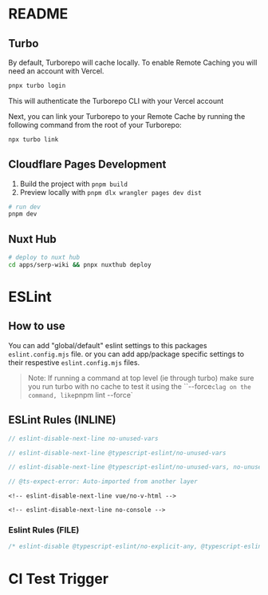 # README

## Turbo

By default, Turborepo will cache locally. To enable Remote Caching you will need an account with Vercel.

```sh
pnpx turbo login
```

This will authenticate the Turborepo CLI with your Vercel account

Next, you can link your Turborepo to your Remote Cache by running the following command from the root of your Turborepo:

```sh
npx turbo link
```

## Cloudflare Pages Development

1. Build the project with `pnpm build`
2. Preview locally with `pnpm dlx wrangler pages dev dist`

```sh
# run dev
pnpm dev
```

## Nuxt Hub

```bash
# deploy to nuxt hub
cd apps/serp-wiki && pnpx nuxthub deploy
```

# ESLint

## How to use

You can add "global/default" eslint settings to this packages `eslint.config.mjs` file. or you can add app/package specific settings to their respestive `eslint.config.mjs` files.

> Note: If running a command at top level (ie through turbo) make sure you run turbo with no cache to test it using the ``--force` clag on the command, like `pnpm lint --force`

## ESLint Rules (INLINE)

```ts
// eslint-disable-next-line no-unused-vars

// eslint-disable-next-line @typescript-eslint/no-unused-vars

// eslint-disable-next-line @typescript-eslint/no-unused-vars, no-unused-vars

// @ts-expect-error: Auto-imported from another layer
```

```vue
<!-- eslint-disable-next-line vue/no-v-html -->

<!-- eslint-disable-next-line no-console -->
```

### Eslint Rules (FILE)

```ts
/* eslint-disable @typescript-eslint/no-explicit-any, @typescript-eslint/no-unused-vars, no-console */
```

# CI Test Trigger
